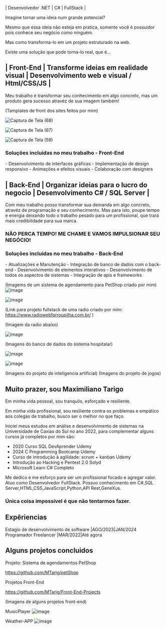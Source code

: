 | Desenvolvedor .NET | C# | FullStack |

Imagine tornar uma ideia num grande potencial?

Mesmo que essa ideia não esteja em pratica, somente você é possuidor 
pois conhece seu negócio como ninguém.

Mas como transforma-lo em um projeto estruturado na web.

Existe uma solução que pode torna-lo real, que é...

<h2>| Front-End | Transforme ideias em realidade visual | 
  Desenvolvimento web e visual / Html/CSS/JS |</h2>

Meu trabalho é transformar seu conhecimento em algo concreto, mas um produto gera sucesso atravéz de sua imagem também!

(Tamplates de front dos sites feitos por mim)

![Captura de Tela (68)](https://github.com/MTarig/MTarig.github.io/assets/88636741/8f2702b9-d1be-4b0e-9ee2-acf05a5a6da8)

![Captura de Tela (67)](https://github.com/MTarig/MTarig.github.io/assets/88636741/020b03c8-a489-495d-8740-7a09a4bfd8db)

![Captura de Tela (58)](https://github.com/MTarig/MTarig.github.io/assets/88636741/7055faa4-2f72-4a03-a9a9-0a48a59793da)

<h3>Soluções incluidas no meu trabalho - Front-End </h3>
- Desenvolvimento de interfaces gráficas
- Implementação de design responsivo
- Animações e efeitos visuais
- Colaboração com designers

<h2>| Back-End | Organizar ideias para o lucro do negocio
  | Desenvolvimento C# / SQL Server |</h2>

Com meu trabalho posso transformar sua demanda em algo concreto, atravéz de programação e seu conhecimento.
Mas para isto, poupe tempo e energia deixando todo o trabalho pesado para um profissional, que trará mais credibilidade 
para sua marca.

<h3>NÃO PERCA TEMPO! ME CHAME E VAMOS IMPULSIONAR SEU NEGÓCIO!</h3>

<h3>Soluções incluidas no meu trabalho - Back-End </h3>
- Atualizações e Manutenção
- Integração de banco de dados com o back-end
- Desenvolvimento de elementos interativos
- Desenvolvimento de todos os aspectos de sistemas
- Integração de apis e frameworks

(Imagems de um sistema de agendamento para PetShop criado por mim)
![image](https://github.com/MTarig/MTarig.github.io/assets/88636741/f0a2e6a4-33bb-43db-a8b8-0e01be2b2cf9)

![image](https://github.com/MTarig/MTarig.github.io/assets/88636741/660bb617-2b4f-41cc-8737-33a36d00e37a)

(Link para projeto fullstack de uma radio criado por mim: https://www.radiowebfarroupilha.com.br/ )

(Imagem da radio abaixo)

![image](https://github.com/MTarig/MTarig.github.io/assets/88636741/cc1647f6-be4f-4342-9bbe-220a4c202e22)

(Imagens do banco de dados do sistema hospitalar)

![image](https://github.com/MTarig/MTarig.github.io/assets/88636741/2902b720-663e-460a-b902-f1b9088ca669)

![image](https://github.com/MTarig/MTarig.github.io/assets/88636741/59c74734-dd5d-4274-bb78-85b1f4dcd8e3)

(Imagens do projeto de inteligencia artificial)
(Imagens do projeto de jogos)

<h2>Muito prazer, sou Maximiliano Tarigo</h2>

Em minha vida pessoal, sou tranquilo, esforçado e resiliente.

Em minha vida profissional, sou resiliente contra os problemas e empático aos colegas de trabalho, busco ser o melhor no que faço.

Iniciei meus estudos em análise e desenvolvimento de sistemas na Universidade de Caxias do Sul no ano 2022, para complementar alguns cursos já completos por mim são:
- 2020 Curso SQL DevAprender Udemy
- 2024 C Programming Bootcamp Udemy
- Curso de introdução à agilidade: scrum + kanban Udemy
- Introdução ao Hacking e Pentest 2.0 Solyd
- Microsoft Learn C# Completo

Me dedico e me esforço para ser um profissional focado e agregar valor. Atuo como Desenvolvedor FullStack. Possuo conhecimento em C#,SQL Server,HTML,CSS,JavaScript,Python,API Rest,GeneXus.

<h3>Única coisa impossível é que não tentarmos fazer.</h3>

<h2>Expêriencias</h2>

Estagio de desenvolvimento de software |AGO/2023|JAN/2024
Programador Freelancer |MAR/2022|Até agora

<h2>Alguns projetos concluidos</h2>

Projeto: Sistema de agendamentos PetShop

https://github.com/MTarig/petShop

Projetos Front-End

https://github.com/MTarig/Front-End-Projects

(Imagens de alguns projetos front-end)

MusicPlayer
![image](https://github.com/MTarig/MTarig.github.io/assets/88636741/3a98ad4f-2dd3-4cf0-8580-8a56dafe14e9)

Weather-APP
![image](https://github.com/MTarig/MTarig.github.io/assets/88636741/4001eab5-04c7-4053-8443-8bffab2e7bff)

